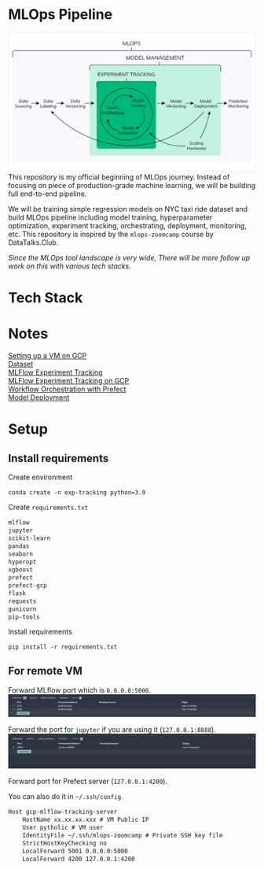 # MLOps Pipeline
![Machine Learning Lifecycle](assets/mlops.png)
This repository is my official beginning of MLOps journey. Instead of focusing on piece of production-grade machine learning, we will be building full end-to-end pipeline.

We will be training simple regression models on NYC taxi ride dataset and build MLOps pipeline including model training, hyperparameter optimization, experiment tracking, orchestrating, deployment, monitoring, etc. This repository is inspired by the `mlops-zoomcamp` course by DataTalks.Club.

*Since the MLOps tool landscape is very wide, There will be more follow up work on this with various tech stacks.*

# Tech Stack

# Notes
[Setting up a VM on GCP](notes/gcp_setup.md)<br>
[Dataset](notes/dataset.md)<br>
[MLFlow Experiment Tracking](notes/mlflow.md)<br>
[MLFlow Experiment Tracking on GCP](notes/mlflow_gcp.md)<br>
[Workflow Orchestration with Prefect](notes/orchestration.md)<br>
[Model Deployment](notes/deployment.md)<br>

# Setup

## Install requirements

Create environment

```
conda create -n exp-tracking python=3.9
```

Create `requirements.txt`

```
mlflow
jupyter
scikit-learn
pandas
seaborn
hyperopt
xgboost
prefect
prefect-gcp
flask
requests
gunicorn
pip-tools
```

Install requirements
```
pip install -r requirements.txt
```

## For remote VM
Forward MLflow port which is `0.0.0.0:5000`.
![mlflow port forwarding](assets/port2.png)

Forward the port for `jupyter` if you are using it (`127.0.0.1:8888`).
![jupyter port forwarding](assets/port1.png)

Forward port for Prefect server (`127.0.0.1:4200`).

You can also do it in `~/.ssh/config`.
```
Host gcp-mlflow-tracking-server
    HostName xx.xx.xx.xxx # VM Public IP
    User pytholic # VM user
    IdentityFile ~/.ssh/mlops-zoomcamp # Private SSH key file
    StrictHostKeyChecking no
    LocalForward 5001 0.0.0.0:5000
    LocalForward 4200 127.0.0.1:4200
```